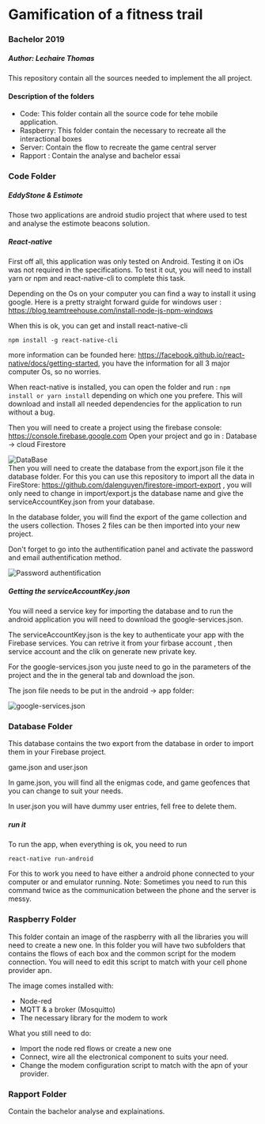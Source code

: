 

# Gamification of a fitness trail
### Bachelor 2019
##### Author: Lechaire Thomas

This repository contain all the sources needed to implement the all project.

#### Description of the folders

 - Code: This folder contain all the source code for tehe mobile application.  
 - Raspberry: This folder contain the necessary to recreate all the interactional boxes
 - Server: Contain the flow to recreate the game central server
 - Rapport : Contain the analyse and bachelor essai


###  Code Folder
##### EddyStone & Estimote

Those two applications are android studio project that where used to test and analyse the estimote beacons solution. 

##### React-native
First off all, this application was only tested on Android. Testing it on iOs was not required in the specifications.
To test it out, you will need to install yarn or npm and react-native-cli to complete this task.

Depending on the Os on your computer you can find a way to install it using google. Here is a pretty straight forward guide for windows user : https://blog.teamtreehouse.com/install-node-js-npm-windows

When this is ok, you can get and install react-native-cli 
```
npm install -g react-native-cli
``` 
more information can be founded here: https://facebook.github.io/react-native/docs/getting-started, you have the information for all 3 major computer Os, so no worries.

When react-native is installed, you can open the folder and run : ```npm install or yarn install``` depending on which one you prefere. This will download and install all needed dependencies for the application to run without a bug.

Then you will need to create a project using the firebase console: https://console.firebase.google.com
Open your project and go in  : Database -> cloud Firestore

![DataBase](https://i.imgur.com/D0K5GBg.png)  
Then you will need to create the database from the export.json file it the database folder. For this you can use this repository to import all the data in FireStore: https://github.com/dalenguyen/firestore-import-export , you will only need to change in import/export.js the database name and give the serviceAccountKey.json from your database.

In the database folder, you will find the export of the game collection and the users collection. Thoses 2 files can be then imported into your new project.

Don't forget to go into the authentification panel and activate the password and email authentification method.

![Password authentification](https://i.imgur.com/u3zD3k3.png)

##### Getting the serviceAccountKey.json
You will need a service key for importing the database and to run the android application you will need to download the google-services.json. 

The serviceAccountKey.json is the key to authenticate your app with the Firebase services. You can retrive it from your firbase account , then service account and the clik on generate new private key.

For the google-services.json you juste need to go in the parameters of the project and the in the general tab and download the json.

The json file needs to be put in the android -> app folder:

![google-services.json](https://i.imgur.com/hs4b4gK.png)
### Database Folder
This database contains the two export from the database in order to import them in your Firebase project.

game.json and user.json

In game.json, you will find all the enigmas code, and game geofences that you can change to suit your needs.

In user.json you will have dummy user entries, fell free to delete them.

##### run it
To run the app, when everything is ok, you need to run 
```
react-native run-android
```
For this to work you need to have either a android phone connected to your computer or and emulator running.
Note: Sometimes you need to run this command twice as the communication between the phone and the server is messy.

### Raspberry Folder
This folder contain an image of the raspberry with all the libraries you will need to create a new one. In this folder you will have two subfolders that contains the flows of each box and the common script for the modem connection. You will need to edit this script to match with your cell phone provider apn.

The image comes installed with:

- Node-red
- MQTT & a broker (Mosquitto)
- The necessary library for the modem to work

What you still need to do:

- Import the node red flows or create a new one
- Connect, wire all the electronical component to suits your need.
- Change the modem configuration script to match with the apn of your provider.

### Rapport Folder
Contain the bachelor analyse and explainations.
